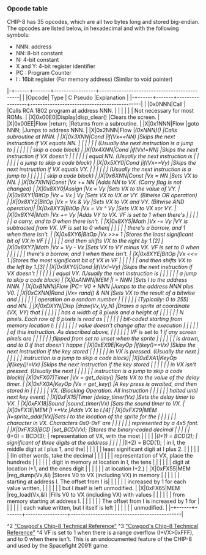 ﻿### Opcode table

CHIP-8 has 35 opcodes, which are all two bytes long and stored big-endian. 
The opcodes are listed below, in hexadecimal and with the following symbols:

*   NNN: address
*   NN: 8-bit constant
*   N: 4-bit constant
*   X and Y: 4-bit register identifier
*   PC : Program Counter
*   I : 16bit register (For memory address) (Similar to void pointer)

|-+------+-------+-----------------+---------------------------------------------|
| |Opcode|  Type |     C Pseudo    |Explanation                                  |
|-+------+-------+-----------------+---------------------------------------------|
| |0x0NNN|Call   |                 |Calls RCA 1802 program at address NNN.       |
| |      |       |                 |  Not necessary for most ROMs.               |
|X|0x00E0|Display|disp_clear()     |Clears the screen.                           |
|X|0x00EE|Flow   |return;          |Returns from a subroutine.                   |
|X|0x1NNN|Flow   |goto NNN;        |Jumps to address NNN.                        |
|X|0x2NNN|Flow   |*(0xNNN)()       |Calls subroutine at NNN.                     |
|X|0x3XNN|Cond   |if(Vx==NN)       |Skips the next instruction if VX equals NN.  |
| |      |       |                 |  (Usually the next instruction is a jump to |
| |      |       |                 |   skip a code block)                        |
|X|0x4XNN|Cond   |if(Vx!=NN)       |Skips the next instruction if VX doesn't     |
| |      |       |                 |  equal NN. (Usually the next instruction is |
| |      |       |                 |  a jump to skip a code block)               |
|X|0x5XY0|Cond   |if(Vx==Vy)       |Skips the next instruction if VX equals VY.  |
| |      |       |                 |  (Usually the next instruction is a jump to |
| |      |       |                 |   skip a code block)                        |
|X|0x6XNN|Const  |Vx = NN          |Sets VX to NN.                               |
|X|0x7XNN|Const  |Vx += NN         |Adds NN to VX. (Carry flag is not changed)   |
|X|0x8XY0|Assign |Vx = Vy          |Sets VX to the value of VY.                  |
|X|0x8XY1|BitOp  |Vx = Vx | Vy     |Sets VX to VX or VY. (Bitwise OR operation)  |
|X|0x8XY2|BitOp  |Vx = Vx & Vy     |Sets VX to VX and VY. (Bitwise AND operation)|
|X|0x8XY3|BitOp  |Vx = Vx ^ Vy     |Sets VX to VX xor VY.                        |
|X|0x8XY4|Math   |Vx += Vy         |Adds VY to VX. VF is set to 1 when there's   |
| |      |       |                 |  a carry, and to 0 when there isn't.        |
|X|0x8XY5|Math   |Vx -= Vy         |VY is subtracted from VX. VF is set to 0 when|
| |      |       |                 |  there's a borrow, and 1 when there isn't.  |
|X|0x8XY6|BitOp  |Vx >>= 1         |Stores the least significant bit of VX in VF |
| |      |       |                 |  and then shifts VX to the right by 1.[2]   |
|X|0x8XY7|Math   |Vx = Vy - Vx     |Sets VX to VY minus VX. VF is set to 0 when  |
| |      |       |                 |  there's a borrow, and 1 when there isn't.  |
|X|0x8XYE|BitOp  |Vx <<= 1         |Stores the most significant bit of VX in VF  |
| |      |       |                 |  and then shifts VX to the left by 1.[3]    |
|X|0x9XY0|Cond   |if(Vx!=Vy)       |Skips the next instruction if VX doesn't     |
| |      |       |                 |  equal VY. (Usually the next instruction is |
| |      |       |                 |  a jump to skip a code block)               |
|X|0xANNN|MEM    |I = NNN          |Sets I to the address NNN.                   |
|X|0xBNNN|Flow   |PC= V0 + NNN     |Jumps to the address NNN plus V0.            |
|X|0xCXNN|Rand   |Vx= rand() & NN  |Sets VX to the result of a bitwise and       |
| |      |       |                 |  operation on a random number               |
| |      |       |                 |  (Typically: 0 to 255) and NN.              |
|X|0xDXYN|Disp   |draw(Vx,Vy,N)    |Draws a sprite at coordinate (VX, VY) that   |
| |      |       |                 |  has a width of 8 pixels and a height of    |
| |      |       |                 |  N pixels. Each row of 8 pixels is read as  |
| |      |       |                 |  bit-coded starting from memory location I; |
| |      |       |                 |  I value doesn’t change after the execution |
| |      |       |                 |  of this instruction. As described above,   |
| |      |       |                 |  VF is set to 1 if any screen pixels are    |
| |      |       |                 |  flipped from set to unset when the sprite  |
| |      |       |                 |  is drawn, and to 0 if that doesn’t happe   |
|X|0xEX9E|KeyOp  |if(key()==Vx)    |Skips the next instruction if the key stored |
| |      |       |                 |  in VX is pressed. (Usually the next        |
| |      |       |                 |  instruction is a jump to skip a code block)|
|X|0xEXA1|KeyOp  |if(key()!=Vx)    |Skips the next instruction if the key stored |
| |      |       |                 |  in VX isn't pressed. (Usually the next     |
| |      |       |                 |  instruction is a jump to skip a code block)|
|X|0xFX07|Timer  |Vx = get_delay() |Sets VX to the value of the delay timer.     |
|X|0xFX0A|KeyOp  |Vx = get_key()   |A key press is awaited, and then stored in   |
| |      |       |                 |  VX. (Blocking Operation. All instruction   |
| |      |       |                 |  halted until next key event)               |
|X|0xFX15|Timer  |delay_timer(Vx)  |Sets the delay timer to VX.                  |
|X|0xFX18|Sound  |sound_timer(Vx)  |Sets the sound timer to VX.                  |
|X|0xFX1E|MEM    |I +=Vx           |Adds VX to I.[4]                             |
|X|0xFX29|MEM    |I=sprite_addr[Vx]|Sets I to the location of the sprite for the |
| |      |       |                 |  character in VX. Characters 0x0-0xF are    |
| |      |       |                 |  represented by a 4x5 font.                 |
|X|0xFX33|BCD    |set_BCD(Vx);     |Stores the binary-coded decimal              |
| |      |       |*(I+0) = BCD(3); |  representation of VX, with the most        |
| |      |       |*(I+1) = BCD(2); |  significant of three digits at the address |
| |      |       |*(I+2) = BCD(1); |  in I, the middle digit at I plus 1, and the|
| |      |       |                 |  least significant digit at I plus 2.       |
| |      |       |                 |  (In other words, take the decimal          |
| |      |       |                 |  representation of VX, place the hundreds   |
| |      |       |                 |  digit in memory at location in I, the tens |
| |      |       |                 |  digit at location I+1, and the ones digit  |
| |      |       |                 |  at location I+2.)                          |
|X|0xFX55|MEM    |reg_dump(Vx,&I)  |Stores V0 to VX (including VX) in memory     |
| |      |       |                 |  starting at address I. The offset from I is|
| |      |       |                 |  increased by 1 for each value written,     |
| |      |       |                 |  but I itself is left unmodified.           |
|X|0xFX65|MEM    |reg_load(Vx,&I)  |Fills V0 to VX (including VX) with values    |
| |      |       |                 |  from memory starting at address I.         |
| |      |       |                 |  The offset from I is increased by 1 for    |
| |      |       |                 |  each value written, but I itself is left   |
| |      |       |                 |  unmodified.                                |
|-+------+-------+-----------------+---------------------------------------------|

^2 ["Cowgod's Chip-8 Technical Reference"](http://devernay.free.fr/hacks/chip8/C8TECH10.HTM#8xy6)
^3 ["Cowgod's Chip-8 Technical Reference"](http://devernay.free.fr/hacks/chip8/C8TECH10.HTM#8xyE)
^4 VF is set to 1 when there is a range overflow (I+VX>0xFFF), and to 0 when there isn't.
   This is an undocumented feature of the CHIP-8 and used by the Spacefight 2091! game.
